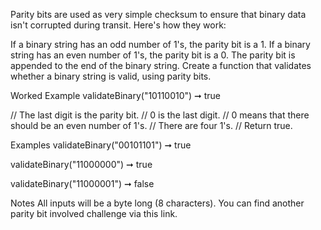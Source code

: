 Parity bits are used as very simple checksum to ensure that binary data isn't corrupted during transit. Here's how they work:

If a binary string has an odd number of 1's, the parity bit is a 1.
If a binary string has an even number of 1's, the parity bit is a 0.
The parity bit is appended to the end of the binary string.
Create a function that validates whether a binary string is valid, using parity bits.

Worked Example
validateBinary("10110010") ➞ true

// The last digit is the parity bit.
// 0 is the last digit.
// 0 means that there should be an even number of 1's.
// There are four 1's.
// Return true.

Examples
validateBinary("00101101") ➞ true

validateBinary("11000000") ➞ true

validateBinary("11000001") ➞ false

Notes
All inputs will be a byte long (8 characters).
You can find another parity bit involved challenge via this link.